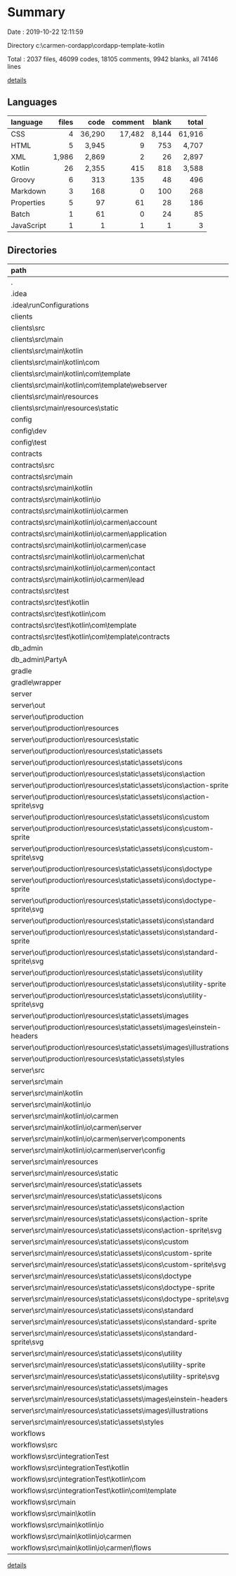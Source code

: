 # Summary

Date : 2019-10-22 12:11:59

Directory c:\carmen-cordapp\cordapp-template-kotlin

Total : 2037 files,  46099 codes, 18105 comments, 9942 blanks, all 74146 lines

[details](details.md)

## Languages
| language | files | code | comment | blank | total |
| :--- | ---: | ---: | ---: | ---: | ---: |
| CSS | 4 | 36,290 | 17,482 | 8,144 | 61,916 |
| HTML | 5 | 3,945 | 9 | 753 | 4,707 |
| XML | 1,986 | 2,869 | 2 | 26 | 2,897 |
| Kotlin | 26 | 2,355 | 415 | 818 | 3,588 |
| Groovy | 6 | 313 | 135 | 48 | 496 |
| Markdown | 3 | 168 | 0 | 100 | 268 |
| Properties | 5 | 97 | 61 | 28 | 186 |
| Batch | 1 | 61 | 0 | 24 | 85 |
| JavaScript | 1 | 1 | 1 | 1 | 3 |

## Directories
| path | files | code | comment | blank | total |
| :--- | ---: | ---: | ---: | ---: | ---: |
| . | 2,037 | 46,099 | 18,105 | 9,942 | 74,146 |
| .idea | 8 | 150 | 0 | 0 | 150 |
| .idea\runConfigurations | 8 | 150 | 0 | 0 | 150 |
| clients | 9 | 2,567 | 36 | 409 | 3,012 |
| clients\src | 8 | 2,535 | 34 | 400 | 2,969 |
| clients\src\main | 8 | 2,535 | 34 | 400 | 2,969 |
| clients\src\main\kotlin | 4 | 85 | 28 | 20 | 133 |
| clients\src\main\kotlin\com | 4 | 85 | 28 | 20 | 133 |
| clients\src\main\kotlin\com\template | 4 | 85 | 28 | 20 | 133 |
| clients\src\main\kotlin\com\template\webserver | 3 | 65 | 20 | 15 | 100 |
| clients\src\main\resources | 4 | 2,450 | 6 | 380 | 2,836 |
| clients\src\main\resources\static | 4 | 2,450 | 6 | 380 | 2,836 |
| config | 2 | 67 | 2 | 12 | 81 |
| config\dev | 1 | 47 | 2 | 11 | 60 |
| config\test | 1 | 20 | 0 | 1 | 21 |
| contracts | 16 | 918 | 207 | 321 | 1,446 |
| contracts\src | 15 | 902 | 206 | 317 | 1,425 |
| contracts\src\main | 14 | 893 | 206 | 313 | 1,412 |
| contracts\src\main\kotlin | 14 | 893 | 206 | 313 | 1,412 |
| contracts\src\main\kotlin\io | 14 | 893 | 206 | 313 | 1,412 |
| contracts\src\main\kotlin\io\carmen | 14 | 893 | 206 | 313 | 1,412 |
| contracts\src\main\kotlin\io\carmen\account | 3 | 178 | 38 | 62 | 278 |
| contracts\src\main\kotlin\io\carmen\application | 2 | 116 | 38 | 52 | 206 |
| contracts\src\main\kotlin\io\carmen\case | 2 | 124 | 42 | 55 | 221 |
| contracts\src\main\kotlin\io\carmen\chat | 1 | 91 | 5 | 16 | 112 |
| contracts\src\main\kotlin\io\carmen\contact | 3 | 179 | 40 | 57 | 276 |
| contracts\src\main\kotlin\io\carmen\lead | 3 | 205 | 43 | 71 | 319 |
| contracts\src\test | 1 | 9 | 0 | 4 | 13 |
| contracts\src\test\kotlin | 1 | 9 | 0 | 4 | 13 |
| contracts\src\test\kotlin\com | 1 | 9 | 0 | 4 | 13 |
| contracts\src\test\kotlin\com\template | 1 | 9 | 0 | 4 | 13 |
| contracts\src\test\kotlin\com\template\contracts | 1 | 9 | 0 | 4 | 13 |
| db_admin | 1 | 10 | 0 | 0 | 10 |
| db_admin\PartyA | 1 | 10 | 0 | 0 | 10 |
| gradle | 1 | 5 | 1 | 1 | 7 |
| gradle\wrapper | 1 | 5 | 1 | 1 | 7 |
| server | 1,992 | 41,256 | 17,666 | 8,858 | 67,780 |
| server\out | 993 | 20,261 | 8,772 | 4,284 | 33,317 |
| server\out\production | 993 | 20,261 | 8,772 | 4,284 | 33,317 |
| server\out\production\resources | 993 | 20,261 | 8,772 | 4,284 | 33,317 |
| server\out\production\resources\static | 992 | 20,232 | 8,743 | 4,272 | 33,247 |
| server\out\production\resources\static\assets | 991 | 19,484 | 8,741 | 4,085 | 32,310 |
| server\out\production\resources\static\assets\icons | 982 | 994 | 0 | 6 | 1,000 |
| server\out\production\resources\static\assets\icons\action | 183 | 183 | 0 | 0 | 183 |
| server\out\production\resources\static\assets\icons\action-sprite | 1 | 1 | 0 | 0 | 1 |
| server\out\production\resources\static\assets\icons\action-sprite\svg | 1 | 1 | 0 | 0 | 1 |
| server\out\production\resources\static\assets\icons\custom | 113 | 113 | 0 | 0 | 113 |
| server\out\production\resources\static\assets\icons\custom-sprite | 1 | 1 | 0 | 0 | 1 |
| server\out\production\resources\static\assets\icons\custom-sprite\svg | 1 | 1 | 0 | 0 | 1 |
| server\out\production\resources\static\assets\icons\doctype | 40 | 40 | 0 | 0 | 40 |
| server\out\production\resources\static\assets\icons\doctype-sprite | 1 | 1 | 0 | 0 | 1 |
| server\out\production\resources\static\assets\icons\doctype-sprite\svg | 1 | 1 | 0 | 0 | 1 |
| server\out\production\resources\static\assets\icons\standard | 262 | 262 | 0 | 0 | 262 |
| server\out\production\resources\static\assets\icons\standard-sprite | 1 | 1 | 0 | 0 | 1 |
| server\out\production\resources\static\assets\icons\standard-sprite\svg | 1 | 1 | 0 | 0 | 1 |
| server\out\production\resources\static\assets\icons\utility | 378 | 378 | 0 | 0 | 378 |
| server\out\production\resources\static\assets\icons\utility-sprite | 1 | 1 | 0 | 0 | 1 |
| server\out\production\resources\static\assets\icons\utility-sprite\svg | 1 | 1 | 0 | 0 | 1 |
| server\out\production\resources\static\assets\images | 7 | 345 | 0 | 7 | 352 |
| server\out\production\resources\static\assets\images\einstein-headers | 2 | 109 | 0 | 2 | 111 |
| server\out\production\resources\static\assets\images\illustrations | 3 | 224 | 0 | 3 | 227 |
| server\out\production\resources\static\assets\styles | 2 | 18,145 | 8,741 | 4,072 | 30,958 |
| server\src | 998 | 20,949 | 8,879 | 4,562 | 34,390 |
| server\src\main | 998 | 20,949 | 8,879 | 4,562 | 34,390 |
| server\src\main\kotlin | 5 | 668 | 105 | 275 | 1,048 |
| server\src\main\kotlin\io | 5 | 668 | 105 | 275 | 1,048 |
| server\src\main\kotlin\io\carmen | 5 | 668 | 105 | 275 | 1,048 |
| server\src\main\kotlin\io\carmen\server | 5 | 668 | 105 | 275 | 1,048 |
| server\src\main\kotlin\io\carmen\server\components | 2 | 614 | 90 | 260 | 964 |
| server\src\main\kotlin\io\carmen\server\config | 2 | 42 | 11 | 9 | 62 |
| server\src\main\resources | 993 | 20,281 | 8,774 | 4,287 | 33,342 |
| server\src\main\resources\static | 992 | 20,232 | 8,743 | 4,272 | 33,247 |
| server\src\main\resources\static\assets | 991 | 19,484 | 8,741 | 4,085 | 32,310 |
| server\src\main\resources\static\assets\icons | 982 | 994 | 0 | 6 | 1,000 |
| server\src\main\resources\static\assets\icons\action | 183 | 183 | 0 | 0 | 183 |
| server\src\main\resources\static\assets\icons\action-sprite | 1 | 1 | 0 | 0 | 1 |
| server\src\main\resources\static\assets\icons\action-sprite\svg | 1 | 1 | 0 | 0 | 1 |
| server\src\main\resources\static\assets\icons\custom | 113 | 113 | 0 | 0 | 113 |
| server\src\main\resources\static\assets\icons\custom-sprite | 1 | 1 | 0 | 0 | 1 |
| server\src\main\resources\static\assets\icons\custom-sprite\svg | 1 | 1 | 0 | 0 | 1 |
| server\src\main\resources\static\assets\icons\doctype | 40 | 40 | 0 | 0 | 40 |
| server\src\main\resources\static\assets\icons\doctype-sprite | 1 | 1 | 0 | 0 | 1 |
| server\src\main\resources\static\assets\icons\doctype-sprite\svg | 1 | 1 | 0 | 0 | 1 |
| server\src\main\resources\static\assets\icons\standard | 262 | 262 | 0 | 0 | 262 |
| server\src\main\resources\static\assets\icons\standard-sprite | 1 | 1 | 0 | 0 | 1 |
| server\src\main\resources\static\assets\icons\standard-sprite\svg | 1 | 1 | 0 | 0 | 1 |
| server\src\main\resources\static\assets\icons\utility | 378 | 378 | 0 | 0 | 378 |
| server\src\main\resources\static\assets\icons\utility-sprite | 1 | 1 | 0 | 0 | 1 |
| server\src\main\resources\static\assets\icons\utility-sprite\svg | 1 | 1 | 0 | 0 | 1 |
| server\src\main\resources\static\assets\images | 7 | 345 | 0 | 7 | 352 |
| server\src\main\resources\static\assets\images\einstein-headers | 2 | 109 | 0 | 2 | 111 |
| server\src\main\resources\static\assets\images\illustrations | 3 | 224 | 0 | 3 | 227 |
| server\src\main\resources\static\assets\styles | 2 | 18,145 | 8,741 | 4,072 | 30,958 |
| workflows | 3 | 721 | 78 | 210 | 1,009 |
| workflows\src | 2 | 700 | 76 | 206 | 982 |
| workflows\src\integrationTest | 1 | 29 | 9 | 9 | 47 |
| workflows\src\integrationTest\kotlin | 1 | 29 | 9 | 9 | 47 |
| workflows\src\integrationTest\kotlin\com | 1 | 29 | 9 | 9 | 47 |
| workflows\src\integrationTest\kotlin\com\template | 1 | 29 | 9 | 9 | 47 |
| workflows\src\main | 1 | 671 | 67 | 197 | 935 |
| workflows\src\main\kotlin | 1 | 671 | 67 | 197 | 935 |
| workflows\src\main\kotlin\io | 1 | 671 | 67 | 197 | 935 |
| workflows\src\main\kotlin\io\carmen | 1 | 671 | 67 | 197 | 935 |
| workflows\src\main\kotlin\io\carmen\flows | 1 | 671 | 67 | 197 | 935 |

[details](details.md)